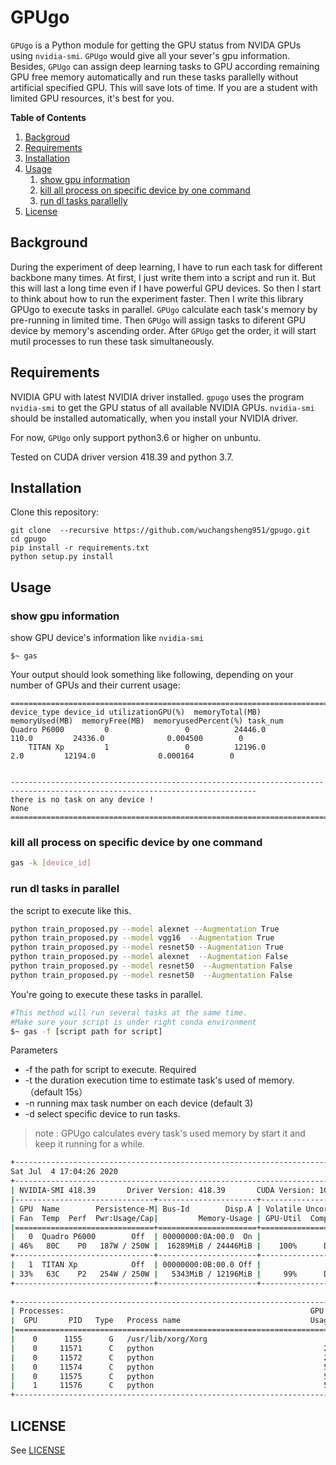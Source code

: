  # GPUgo
`GPUgo` is a Python module for getting the GPU status from NVIDA GPUs using `nvidia-smi`.
`GPUgo` would give all your sever's gpu information. Besides, `GPUgo` can assign deep learning tasks to GPU according remaining GPU free memory automatically and run these tasks parallelly without artificial specified
GPU. This will save lots of time. If you are a student with limited GPU resources, it's best for you. 

**Table of Contents**
1. [Backgroud](#background)
1. [Requirements](#requirements)
1. [Installation](#installation)
1. [Usage](#usage)
   1. [show gpu information](#show-gpu-information)
   2. [kill all process on specific device by one command](#kill-all-process-on-specific-device)
   3. [run dl tasks parallelly](#run-dl-tasks-parallelly)
1. [License](#license)


## Background
During the experiment of deep learning, I have to run each task for different backbone many times. At first, I just write them into a script and run it. But this will last a long time even if I have powerful GPU devices. So then I start to think about how to run the experiment faster. Then I write this library GPUgo to execute tasks in parallel. `GPUgo` calculate each task's memory by pre-running in limited time. Then `GPUgo` will assign tasks to diferent GPU device by memory's ascending order. After `GPUgo` get the order, it will start mutil processes to run these task simultaneously.



## Requirements
NVIDIA GPU with latest NVIDIA driver installed.
`gpugo` uses the program `nvidia-smi` to get the GPU status of all available NVIDIA GPUs. `nvidia-smi` should be installed automatically, when you install your NVIDIA driver.

For now, `GPUgo` only support python3.6 or higher on unbuntu. 


Tested on CUDA driver version 418.39 and python 3.7.

## Installation

 Clone this repository:
 ```
 git clone  --recursive https://github.com/wuchangsheng951/gpugo.git
 cd gpugo
 pip install -r requirements.txt
 python setup.py install 
 ```


## Usage
### show gpu information
show GPU device's information like  `nvidia-smi`
```
$~ gas
```
Your output should look something like following, depending on your number of GPUs and their current usage:

  ```
  =============================================================================================================================
  device_type device_id utilizationGPU(%)  memoryTotal(MB)  memoryUsed(MB)  memoryFree(MB)  memoryusedPercent(%) task_num
  Quadro P6000         0                 0          24446.0           110.0         24336.0              0.004500        0
      TITAN Xp         1                 0          12196.0             2.0         12194.0              0.000164        0


  -----------------------------------------------------------------------------------------------------------------------------
  there is no task on any device !
  None
  =============================================================================================================================
  ```
### kill all process on specific device by one command

```sh
gas -k [device_id]
```

### run dl tasks in parallel
the script to execute  like this.
```sh
python train_proposed.py --model alexnet --Augmentation True 
python train_proposed.py --model vgg16  --Augmentation True 
python train_proposed.py --model resnet50 --Augmentation True 
python train_proposed.py --model alexnet  --Augmentation False  
python train_proposed.py --model resnet50  --Augmentation False 
python train_proposed.py --model resnet50  --Augmentation False 
```

You're going to execute these tasks in parallel.
```sh
#This method will run several tasks at the same time.
#Make sure your script is under right conda environment
$~ gas -f [script path for script]
```
Parameters

- -f the path for script to execute. Required
- -t the duration execution time to estimate task's used of memory.（default 15s）
- -n running max task number on each device (default 3)
- -d select specific device to run tasks.

> note : GPUgo calculates every task's used memory by start it and keep it running for a while.

```sh
+-----------------------------------------------------------------------------+
Sat Jul  4 17:04:26 2020       
+-----------------------------------------------------------------------------+
| NVIDIA-SMI 418.39       Driver Version: 418.39       CUDA Version: 10.1     |
|-------------------------------+----------------------+----------------------+
| GPU  Name        Persistence-M| Bus-Id        Disp.A | Volatile Uncorr. ECC |
| Fan  Temp  Perf  Pwr:Usage/Cap|         Memory-Usage | GPU-Util  Compute M. |
|===============================+======================+======================|
|   0  Quadro P6000        Off  | 00000000:0A:00.0  On |                  Off |
| 46%   80C    P0   187W / 250W |  16289MiB / 24446MiB |    100%      Default |
+-------------------------------+----------------------+----------------------+
|   1  TITAN Xp            Off  | 00000000:0B:00.0 Off |                  N/A |
| 33%   63C    P2   254W / 250W |   5343MiB / 12196MiB |     99%      Default |
+-------------------------------+----------------------+----------------------+
                                                                               
+-----------------------------------------------------------------------------+
| Processes:                                                       GPU Memory |
|  GPU       PID   Type   Process name                             Usage      |
|=============================================================================|
|    0      1155      G   /usr/lib/xorg/Xorg                           107MiB |
|    0     11571      C   python                                      2753MiB |
|    0     11572      C   python                                      2753MiB |
|    0     11574      C   python                                      5331MiB |
|    0     11575      C   python                                      5331MiB |
|    1     11576      C   python                                      5331MiB |
+-----------------------------------------------------------------------------+
```
## LICENSE
See [LICENSE](https://github.com/wuchangsheng951/gpugo/blob/master/LICENSE)